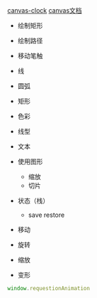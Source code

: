 [canvas-clock](https://wuliguaiguaia.github.io/clock/canvas/dist)
[canvas文档](https://developer.mozilla.org/zh-CN/docs/Web/API/Canvas_API/Tutorial)

- 绘制矩形
- 绘制路径
- 移动笔触
- 线
- 圆弧
- 矩形

- 色彩
- 线型

- 文本

- 使用图形
    - 缩放
    - 切片

- 状态（栈）
    -  save restore
- 移动
- 旋转
- 缩放
- 变形

```js
window.requestionAnimation
```
